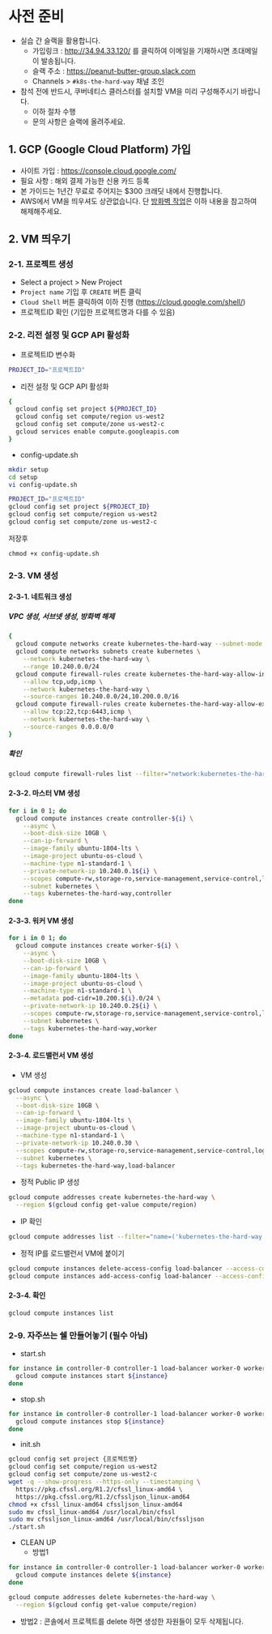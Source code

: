 # 사전 준비

- 실습 간 슬랙을 활용합니다.
  - 가입링크 : http://34.94.33.120/ 를 클릭하여 이메일을 기재하시면 초대메일이 발송됩니다.
  - 슬랙 주소 : https://peanut-butter-group.slack.com
  - Channels > `#k8s-the-hard-way` 채널 조인
- 참석 전에 반드시, 쿠버네티스 클러스터를 설치할 VM을 미리 구성해주시기 바랍니다.
  - 이하 절차 수행
  - 문의 사항은 슬랙에 올려주세요.

## 1. GCP (Google Cloud Platform) 가입

- 사이트 가입 : https://console.cloud.google.com/
- 필요 사항 : 해외 결제 가능한 신용 카드 등록
- 본 가이드는 1년간 무료로 주어지는 $300 크래딧 내에서 진행합니다.
- AWS에서 VM을 띄우셔도 상관없습니다. 단 [방화벽 작업](https://github.com/jmyung/kubernetes-the-hard-way-modified/blob/master/docs/prerequisites.md#vpc-%EC%83%9D%EC%84%B1-%EC%84%9C%EB%B8%8C%EB%84%B7-%EC%83%9D%EC%84%B1-%EB%B0%A9%ED%99%94%EB%B2%BD-%ED%95%B4%EC%A0%9C)은 이하 내용을 참고하여 해제해주세요.


## 2. VM 띄우기

### 2-1. 프로젝트 생성

- Select a project > New Project
- `Project name` 기입 후 `CREATE` 버튼 클릭
- `Cloud Shell` 버튼 클릭하여 이하 진행 (https://cloud.google.com/shell/)
- 프로젝트ID 확인 (기입한 프로젝트명과 다를 수 있음)

### 2-2. 리전 설정 및 GCP API 활성화

- 프로젝트ID 변수화
```sh
PROJECT_ID="프로젝트ID"
```

- 리전 설정 및 GCP API 활성화
```sh
{
  gcloud config set project ${PROJECT_ID}
  gcloud config set compute/region us-west2
  gcloud config set compute/zone us-west2-c
  gcloud services enable compute.googleapis.com
}
```

- config-update.sh
```sh
mkdir setup
cd setup
vi config-update.sh
```

```sh
PROJECT_ID="프로젝트ID"
gcloud config set project ${PROJECT_ID}
gcloud config set compute/region us-west2
gcloud config set compute/zone us-west2-c
```
저장후
```
chmod +x config-update.sh
```

### 2-3. VM 생성

#### 2-3-1. 네트워크 생성

##### VPC 생성, 서브넷 생성, 방화벽 해제
```sh
{
  gcloud compute networks create kubernetes-the-hard-way --subnet-mode custom
  gcloud compute networks subnets create kubernetes \
    --network kubernetes-the-hard-way \
    --range 10.240.0.0/24
  gcloud compute firewall-rules create kubernetes-the-hard-way-allow-internal \
    --allow tcp,udp,icmp \
    --network kubernetes-the-hard-way \
    --source-ranges 10.240.0.0/24,10.200.0.0/16
  gcloud compute firewall-rules create kubernetes-the-hard-way-allow-external \
    --allow tcp:22,tcp:6443,icmp \
    --network kubernetes-the-hard-way \
    --source-ranges 0.0.0.0/0
}
```

##### 확인

```sh
gcloud compute firewall-rules list --filter="network:kubernetes-the-hard-way"
```



#### 2-3-2. 마스터 VM 생성

```sh
for i in 0 1; do
  gcloud compute instances create controller-${i} \
    --async \
    --boot-disk-size 10GB \
    --can-ip-forward \
    --image-family ubuntu-1804-lts \
    --image-project ubuntu-os-cloud \
    --machine-type n1-standard-1 \
    --private-network-ip 10.240.0.1${i} \
    --scopes compute-rw,storage-ro,service-management,service-control,logging-write,monitoring \
    --subnet kubernetes \
    --tags kubernetes-the-hard-way,controller
done
```

#### 2-3-3. 워커 VM 생성

```sh
for i in 0 1; do
  gcloud compute instances create worker-${i} \
    --async \
    --boot-disk-size 10GB \
    --can-ip-forward \
    --image-family ubuntu-1804-lts \
    --image-project ubuntu-os-cloud \
    --machine-type n1-standard-1 \
    --metadata pod-cidr=10.200.${i}.0/24 \
    --private-network-ip 10.240.0.2${i} \
    --scopes compute-rw,storage-ro,service-management,service-control,logging-write,monitoring \
    --subnet kubernetes \
    --tags kubernetes-the-hard-way,worker
done
```

#### 2-3-4. 로드밸런서 VM 생성
- VM 생성
```sh
gcloud compute instances create load-balancer \
  --async \
  --boot-disk-size 10GB \
  --can-ip-forward \
  --image-family ubuntu-1804-lts \
  --image-project ubuntu-os-cloud \
  --machine-type n1-standard-1 \
  --private-network-ip 10.240.0.30 \
  --scopes compute-rw,storage-ro,service-management,service-control,logging-write,monitoring \
  --subnet kubernetes \
  --tags kubernetes-the-hard-way,load-balancer
```
- 정적 Public IP 생성
```sh
gcloud compute addresses create kubernetes-the-hard-way \
  --region $(gcloud config get-value compute/region)
```
- IP 확인
```sh
gcloud compute addresses list --filter="name=('kubernetes-the-hard-way')"
```
- 정적 IP를 로드밸런서 VM에 붙이기
```sh
gcloud compute instances delete-access-config load-balancer --access-config-name "external-nat"
gcloud compute instances add-access-config load-balancer --access-config-name "external-nat" --address [바로위에 확인된 IP 기입]
```

#### 2-3-4. 확인
```sh
gcloud compute instances list
```

### 2-9. 자주쓰는 쉘 만들어놓기 (필수 아님)
- start.sh
```sh
for instance in controller-0 controller-1 load-balancer worker-0 worker-1 ; do
  gcloud compute instances start ${instance}
done
```

- stop.sh
```sh
for instance in controller-0 controller-1 load-balancer worker-0 worker-1 ; do
  gcloud compute instances stop ${instance}
done
```

- init.sh
```sh
gcloud config set project {프로젝트명}
gcloud config set compute/region us-west2
gcloud config set compute/zone us-west2-c
wget -q --show-progress --https-only --timestamping \
  https://pkg.cfssl.org/R1.2/cfssl_linux-amd64 \
  https://pkg.cfssl.org/R1.2/cfssljson_linux-amd64
chmod +x cfssl_linux-amd64 cfssljson_linux-amd64
sudo mv cfssl_linux-amd64 /usr/local/bin/cfssl
sudo mv cfssljson_linux-amd64 /usr/local/bin/cfssljson
./start.sh
```

- CLEAN UP
  - 방법1
```sh
for instance in controller-0 controller-1 load-balancer worker-0 worker-1 ; do
  gcloud compute instances delete ${instance}
done
```
```sh
gcloud compute addresses delete kubernetes-the-hard-way \
  --region $(gcloud config get-value compute/region)
```
  - 방법2 : 콘솔에서 프로젝트를 delete 하면 생성한 자원들이 모두 삭제됩니다.
